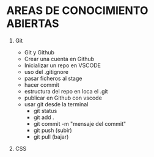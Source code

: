 # AREAS DE CONOCIMIENTO ABIERTAS

1. Git

    * Git y Github
    * Crear una cuenta en Github
    * Inicializar un repo en VSCODE
    * uso del .gitignore
    * pasar ficheros al stage
    * hacer commit
    * estructura del repo en loca el .git
    * publicar en Github con vscode
    * usar git desde la terminal
        * git status
        * git add .
        * git commit -m "mensaje del commit"
        * git push (subir)
        * git pull (bajar)

2. CSS
